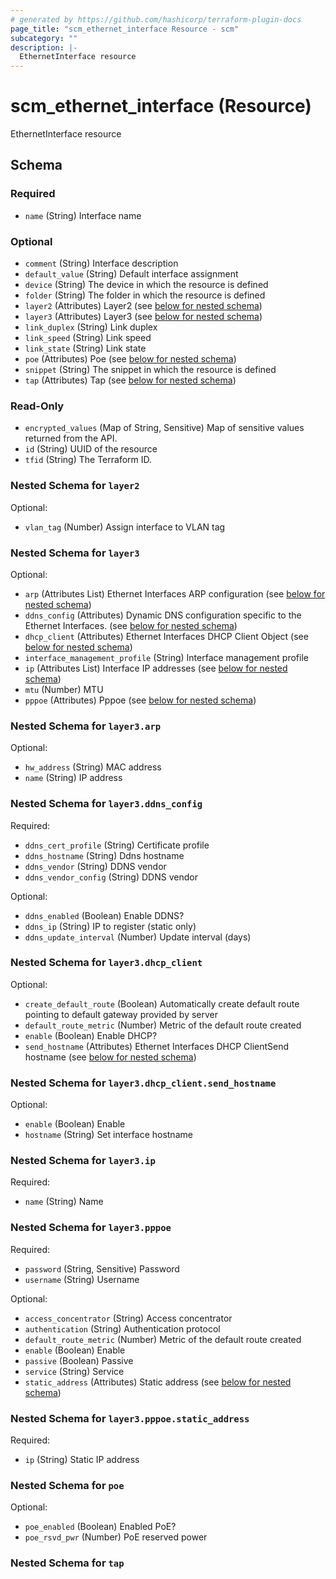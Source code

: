```yaml
---
# generated by https://github.com/hashicorp/terraform-plugin-docs
page_title: "scm_ethernet_interface Resource - scm"
subcategory: ""
description: |-
  EthernetInterface resource
---
```


# scm_ethernet_interface (Resource)

EthernetInterface resource



<!-- schema generated by tfplugindocs -->
## Schema

### Required

- `name` (String) Interface name

### Optional

- `comment` (String) Interface description
- `default_value` (String) Default interface assignment
- `device` (String) The device in which the resource is defined
- `folder` (String) The folder in which the resource is defined
- `layer2` (Attributes) Layer2 (see [below for nested schema](#nestedatt--layer2))
- `layer3` (Attributes) Layer3 (see [below for nested schema](#nestedatt--layer3))
- `link_duplex` (String) Link duplex
- `link_speed` (String) Link speed
- `link_state` (String) Link state
- `poe` (Attributes) Poe (see [below for nested schema](#nestedatt--poe))
- `snippet` (String) The snippet in which the resource is defined
- `tap` (Attributes) Tap (see [below for nested schema](#nestedatt--tap))

### Read-Only

- `encrypted_values` (Map of String, Sensitive) Map of sensitive values returned from the API.
- `id` (String) UUID of the resource
- `tfid` (String) The Terraform ID.

<a id="nestedatt--layer2"></a>
### Nested Schema for `layer2`

Optional:

- `vlan_tag` (Number) Assign interface to VLAN tag


<a id="nestedatt--layer3"></a>
### Nested Schema for `layer3`

Optional:

- `arp` (Attributes List) Ethernet Interfaces ARP configuration (see [below for nested schema](#nestedatt--layer3--arp))
- `ddns_config` (Attributes) Dynamic DNS configuration specific to the Ethernet Interfaces. (see [below for nested schema](#nestedatt--layer3--ddns_config))
- `dhcp_client` (Attributes) Ethernet Interfaces DHCP Client Object (see [below for nested schema](#nestedatt--layer3--dhcp_client))
- `interface_management_profile` (String) Interface management profile
- `ip` (Attributes List) Interface IP addresses (see [below for nested schema](#nestedatt--layer3--ip))
- `mtu` (Number) MTU
- `pppoe` (Attributes) Pppoe (see [below for nested schema](#nestedatt--layer3--pppoe))

<a id="nestedatt--layer3--arp"></a>
### Nested Schema for `layer3.arp`

Optional:

- `hw_address` (String) MAC address
- `name` (String) IP address


<a id="nestedatt--layer3--ddns_config"></a>
### Nested Schema for `layer3.ddns_config`

Required:

- `ddns_cert_profile` (String) Certificate profile
- `ddns_hostname` (String) Ddns hostname
- `ddns_vendor` (String) DDNS vendor
- `ddns_vendor_config` (String) DDNS vendor

Optional:

- `ddns_enabled` (Boolean) Enable DDNS?
- `ddns_ip` (String) IP to register (static only)
- `ddns_update_interval` (Number) Update interval (days)


<a id="nestedatt--layer3--dhcp_client"></a>
### Nested Schema for `layer3.dhcp_client`

Optional:

- `create_default_route` (Boolean) Automatically create default route pointing to default gateway provided by server
- `default_route_metric` (Number) Metric of the default route created
- `enable` (Boolean) Enable DHCP?
- `send_hostname` (Attributes) Ethernet Interfaces DHCP ClientSend hostname (see [below for nested schema](#nestedatt--layer3--dhcp_client--send_hostname))

<a id="nestedatt--layer3--dhcp_client--send_hostname"></a>
### Nested Schema for `layer3.dhcp_client.send_hostname`

Optional:

- `enable` (Boolean) Enable
- `hostname` (String) Set interface hostname



<a id="nestedatt--layer3--ip"></a>
### Nested Schema for `layer3.ip`

Required:

- `name` (String) Name


<a id="nestedatt--layer3--pppoe"></a>
### Nested Schema for `layer3.pppoe`

Required:

- `password` (String, Sensitive) Password
- `username` (String) Username

Optional:

- `access_concentrator` (String) Access concentrator
- `authentication` (String) Authentication protocol
- `default_route_metric` (Number) Metric of the default route created
- `enable` (Boolean) Enable
- `passive` (Boolean) Passive
- `service` (String) Service
- `static_address` (Attributes) Static address (see [below for nested schema](#nestedatt--layer3--pppoe--static_address))

<a id="nestedatt--layer3--pppoe--static_address"></a>
### Nested Schema for `layer3.pppoe.static_address`

Required:

- `ip` (String) Static IP address




<a id="nestedatt--poe"></a>
### Nested Schema for `poe`

Optional:

- `poe_enabled` (Boolean) Enabled PoE?
- `poe_rsvd_pwr` (Number) PoE reserved power


<a id="nestedatt--tap"></a>
### Nested Schema for `tap`
